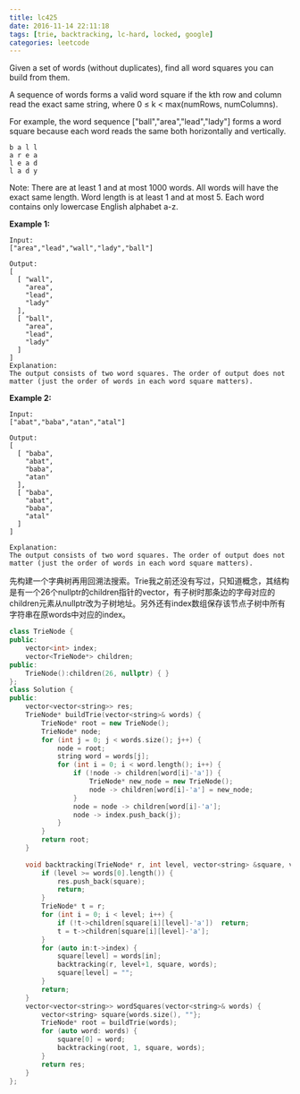 ```yaml
---
title: lc425
date: 2016-11-14 22:11:18
tags: [trie, backtracking, lc-hard, locked, google]
categories: leetcode
---
```


Given a set of words (without duplicates), find all word squares you can build from them.

A sequence of words forms a valid word square if the kth row and column read the exact same string, where 0 ≤ k < max(numRows, numColumns).

For example, the word sequence ["ball","area","lead","lady"] forms a word square because each word reads the same both horizontally and vertically.

```
b a l l
a r e a
l e a d
l a d y
```
Note:
There are at least 1 and at most 1000 words.
All words will have the exact same length.
Word length is at least 1 and at most 5.
Each word contains only lowercase English alphabet a-z.


**Example 1:**

```
Input:
["area","lead","wall","lady","ball"]

Output:
[
  [ "wall",
    "area",
    "lead",
    "lady"
  ],
  [ "ball",
    "area",
    "lead",
    "lady"
  ]
]
Explanation:
The output consists of two word squares. The order of output does not matter (just the order of words in each word square matters).
```
**Example 2:**

```
Input:
["abat","baba","atan","atal"]

Output:
[
  [ "baba",
    "abat",
    "baba",
    "atan"
  ],
  [ "baba",
    "abat",
    "baba",
    "atal"
  ]
]

Explanation:
The output consists of two word squares. The order of output does not matter (just the order of words in each word square matters).
```

先构建一个字典树再用回溯法搜索。Trie我之前还没有写过，只知道概念，其结构是有一个26个nullptr的children指针的vector，有子树时那条边的字母对应的children元素从nullptr改为子树地址。另外还有index数组保存该节点子树中所有字符串在原words中对应的index。

```c++
class TrieNode {
public:
    vector<int> index;
    vector<TrieNode*> children;
public:
    TrieNode():children(26, nullptr) { }
};
class Solution {
public:
    vector<vector<string>> res;
    TrieNode* buildTrie(vector<string>& words) {
        TrieNode* root = new TrieNode();
        TrieNode* node;
        for (int j = 0; j < words.size(); j++) {
            node = root;
            string word = words[j];
            for (int i = 0; i < word.length(); i++) {
                if (!node -> children[word[i]-'a']) {
                    TrieNode* new_node = new TrieNode();
                    node -> children[word[i]-'a'] = new_node;
                }
                node = node -> children[word[i]-'a'];
                node -> index.push_back(j);
            }
        }
        return root;
    }
    
    void backtracking(TrieNode* r, int level, vector<string> &square, vector<string> &words) {
        if (level >= words[0].length()) {
            res.push_back(square);
            return;
        }
        TrieNode* t = r;
        for (int i = 0; i < level; i++) {
            if (!t->children[square[i][level]-'a'])  return;
            t = t->children[square[i][level]-'a'];
        }
        for (auto in:t->index) {
            square[level] = words[in];
            backtracking(r, level+1, square, words);
            square[level] = "";
        }
        return;
    }
    vector<vector<string>> wordSquares(vector<string>& words) {
        vector<string> square{words.size(), ""};
        TrieNode* root = buildTrie(words);
        for (auto word: words) {
            square[0] = word;
            backtracking(root, 1, square, words);
        }
        return res;
    }
};
```